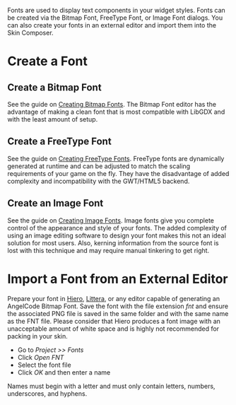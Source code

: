 Fonts are used to display text components in your widget styles. Fonts can be created via the Bitmap Font, FreeType Font, or Image Font dialogs. You can also create your fonts in an external editor and import them into the Skin Composer.

# Create a Font

## Create a Bitmap Font

See the guide on [Creating Bitmap Fonts](https://github.com/raeleus/skin-composer/wiki/Creating-Bitmap-Fonts). The Bitmap Font editor has the advantage of making a clean font that is most compatible with LibGDX and with the least amount of setup.

## Create a FreeType Font

See the guide on [Creating FreeType Fonts](https://github.com/raeleus/skin-composer/wiki/Creating-FreeType-Fonts). FreeType fonts are dynamically generated at runtime and can be adjusted to match the scaling requirements of your game on the fly. They have the disadvantage of added complexity and incompatibility with the GWT/HTML5 backend.

## Create an Image Font

See the guide on [Creating Image Fonts](https://github.com/raeleus/skin-composer/wiki/Creating-Image-Fonts). Image fonts give you complete control of the appearance and style of your fonts. The added complexity of using an image editing software to design your font makes this not an ideal solution for most users. Also, kerning information from the source font is lost with this technique and may require manual tinkering to get right.

# Import a Font from an External Editor

Prepare your font in [Hiero](https://github.com/libgdx/libgdx/wiki/Hiero), [Littera](http://kvazars.com/littera/), or any editor capable of generating an AngelCode Bitmap Font. Save the font with the file extension *fnt* and ensure the associated PNG file is saved in the same folder and with the same name as the FNT file. Please consider that Hiero produces a font image with an unacceptable amount of white space and is highly not recommended for packing in your skin.

* Go to *Project >> Fonts*
* Click *Open FNT*
* Select the font file
* Click *OK* and then enter a name

Names must begin with a letter and must only contain letters, numbers, underscores, and hyphens.